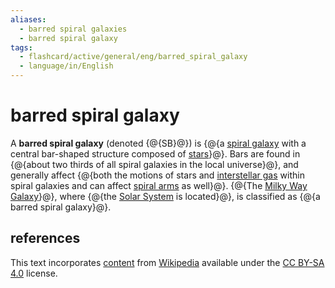 ```yaml
---
aliases:
  - barred spiral galaxies
  - barred spiral galaxy
tags:
  - flashcard/active/general/eng/barred_spiral_galaxy
  - language/in/English
---
```


# barred spiral galaxy

A __barred spiral galaxy__ (denoted {@{SB}@}) is {@{a [spiral galaxy](spiral%20galaxy.md) with a central bar-shaped structure composed of [stars](star.md)}@}. Bars are found in {@{about two thirds of all spiral galaxies in the local universe}@}, and generally affect {@{both the motions of stars and [interstellar gas](interstellar%20medium.md) within spiral galaxies and can affect [spiral arms](spiral%20arm.md) as well}@}. {@{The [Milky Way Galaxy](Milky%20Way.md)}@}, where {@{the [Solar System](Solar%20System.md) is located}@}, is classified as {@{a barred spiral galaxy}@}. <!--SR:!2025-06-09,236,330!2025-05-02,199,310!2025-04-29,178,270!2025-08-06,266,290!2025-05-17,214,330!2025-07-21,271,330!2025-08-24,293,330-->

## references

This text incorporates [content](https://en.wikipedia.org/wiki/barred_spiral_galaxy) from [Wikipedia](Wikipedia.md) available under the [CC BY-SA 4.0](https://creativecommons.org/licenses/by-sa/4.0/) license.
